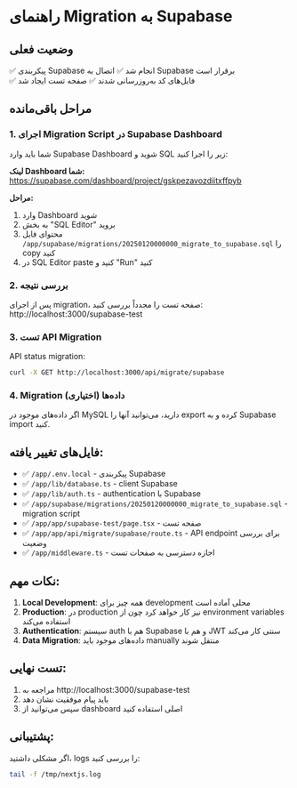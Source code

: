 # راهنمای Migration به Supabase

## وضعیت فعلی
✅ پیکربندی Supabase انجام شد
✅ اتصال به Supabase برقرار است  
✅ فایل‌های کد به‌روزرسانی شدند
✅ صفحه تست ایجاد شد

## مراحل باقی‌مانده

### 1. اجرای Migration Script در Supabase Dashboard

شما باید وارد Supabase Dashboard شوید و SQL زیر را اجرا کنید:

**لینک Dashboard شما:** https://supabase.com/dashboard/project/gskpezavozdiitxffpyb

**مراحل:**
1. وارد Dashboard شوید
2. به بخش "SQL Editor" بروید  
3. محتوای فایل `/app/supabase/migrations/20250120000000_migrate_to_supabase.sql` را copy کنید
4. در SQL Editor paste کنید و "Run" کنید

### 2. بررسی نتیجه
پس از اجرای migration، صفحه تست را مجدداً بررسی کنید:
http://localhost:3000/supabase-test

### 3. تست API Migration
API status migration:
```bash
curl -X GET http://localhost:3000/api/migrate/supabase
```

### 4. Migration داده‌ها (اختیاری)
اگر داده‌های موجود در MySQL دارید، می‌توانید آنها را export کرده و به Supabase import کنید.

## فایل‌های تغییر یافته:
- ✅ `/app/.env.local` - پیکربندی Supabase
- ✅ `/app/lib/database.ts` - client Supabase  
- ✅ `/app/lib/auth.ts` - authentication با Supabase
- ✅ `/app/supabase/migrations/20250120000000_migrate_to_supabase.sql` - migration script
- ✅ `/app/app/supabase-test/page.tsx` - صفحه تست
- ✅ `/app/app/api/migrate/supabase/route.ts` - API endpoint برای بررسی وضعیت
- ✅ `/app/middleware.ts` - اجازه دسترسی به صفحات تست

## نکات مهم:
1. **Local Development**: همه چیز برای development محلی آماده است
2. **Production**: در production نیز کار خواهد کرد چون از environment variables استفاده می‌کند
3. **Authentication**: سیستم auth هم با Supabase و هم با JWT سنتی کار می‌کند
4. **Data Migration**: داده‌های موجود باید manually منتقل شوند

## تست نهایی:
1. مراجعه به http://localhost:3000/supabase-test
2. باید پیام موفقیت نشان دهد
3. سپس می‌توانید از dashboard اصلی استفاده کنید

## پشتیبانی:
اگر مشکلی داشتید، logs را بررسی کنید:
```bash
tail -f /tmp/nextjs.log
```